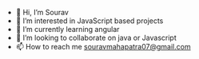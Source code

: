- 👋 Hi, I’m Sourav
- 👀 I’m interested in JavaScript based projects
- 🌱 I’m currently learning angular
- 💞️ I’m looking to collaborate on java or Javascript
- 📫 How to reach me souravmahapatra07@gmail.com

<!---
iamsourav7/iamsourav7 is a ✨ special ✨ repository because its `README.md` (this file) appears on your GitHub profile.
You can click the Preview link to take a look at your changes.
--->
